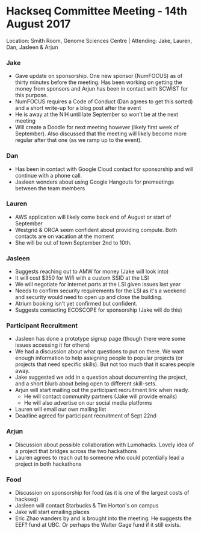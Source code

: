 # Hackseq Committee Meeting - 14th August 2017
Location: Smith Room, Genome Sciences Centre | Attending: Jake, Lauren, Dan, Jasleen & Arjun

### Jake
- Gave update on sponsorship. One new sponsor (NumFOCUS) as of thirty minutes before the meeting. Has been working on getting the money from sponsors and Arjun has been in contact with SCWIST for this purpose.
- NumFOCUS requires a Code of Conduct (Dan agrees to get this sorted) and a short write-up for a blog post after the event
- He is away at the NIH until late September so won't be at the next meeting
- Will create a Doodle for next meeting however (likely first week of September). Also discussed that the meeting will likely become more regular after that one (as we ramp up to the event).

### Dan
- Has been in contact with Google Cloud contact for sponsorship and will continue with a phone call.
- Jasleen wonders about using Google Hangouts for premeetings between the team members

### Lauren
- AWS application will likely come back end of August or start of September
- Westgrid & ORCA seem confident about providing compute. Both contacts are on vacation at the moment
- She will be out of town September 2nd to 10th.

### Jasleen
- Suggests reaching out to AMW for money (Jake will look into)
- It will cost $350 for Wifi with a custom SSID at the LSI
- We will negotiate for internet ports at the LSI given issues last year
- Needs to confirm security requirements for the LSI as it's a weekend and security would need to open up and close the building.
- Atrium booking isn't yet confirmed but confident.
- Suggests contacting ECOSCOPE for sponsorship (Jake will do this)

### Participant Recruitment
- Jasleen has done a prototype signup page (though there were some issues accessing it for others)
- We had a discussion about what questions to put on there. We want enough information to help assigning people to popular projects (or projects that need specific skills). But not too much that it scares people away.
- Jake suggested we add in a question about documenting the project, and a short blurb about being open to different skill-sets.
- Arjun will start mailing out the participant recruitment link when ready.
  - He will contact community partners (Jake will provide emails)
  - He will also advertise on our social media platforms
- Lauren will email our own mailing list
- Deadline agreed for participant recruitment of Sept 22nd

### Arjun
- Discussion about possible collaboration with Lumohacks. Lovely idea of a project that bridges across the two hackathons
- Lauren agrees to reach out to someone who could potentially lead a project in both hackathons

### Food
- Discussion on sponsorship for food (as it is one of the largest costs of hackseq)
- Jasleen will contact Starbucks & Tim Horton's on campus
- Jake will start emailing places
- Eric Zhao wanders by and is brought into the meeting. He suggests the EEF? fund at UBC. Or perhaps the Walter Gage fund if it still exists.
